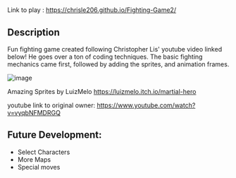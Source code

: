 # <fighting-game>

  Link to play :  https://chrisle206.github.io/Fighting-Game2/
  
## Description

Fun fighting game created following Christopher Lis' youtube video linked below! He goes over a ton of coding techniques. The basic fighting mechanics came first, followed by adding the sprites, and animation frames.

![image](https://user-images.githubusercontent.com/89957990/165868126-4d4ae9a4-4432-40ff-921b-dcd6c1088c25.png)
  
Amazing Sprites by LuizMelo https://luizmelo.itch.io/martial-hero

youtube link to original owner: https://www.youtube.com/watch?v=vyqbNFMDRGQ
  
## Future Development:
  - Select Characters
  - More Maps
  - Special moves
